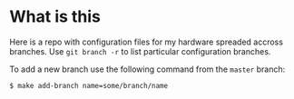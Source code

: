What is this
============

Here is a repo with configuration files for my hardware spreaded accross
branches. Use `git branch -r` to list particular configuration branches.

To add a new branch use the following command from the `master` branch:

    $ make add-branch name=some/branch/name
